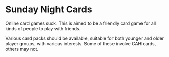 # Sunday Night Cards

Online card games suck. This is aimed to be a friendly card game for all kinds of people to play with friends.

Various card packs should be available, suitable for both younger and older player groups, with various interests. Some of these involve CAH cards, others may not.
